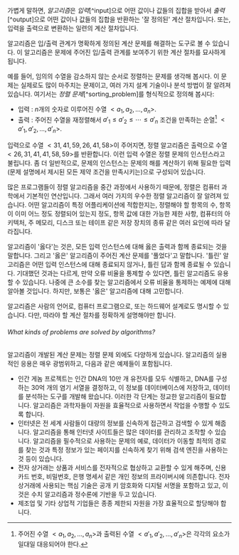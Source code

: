 가볍게 말하면, *알고리즘*은 *입력*[^input]으로 어떤 값이나 값들의 집합을 받아서 *출력*[^output]으로 어떤 값이나 값들의 집합을 반환하는 '잘 정의된' 계산 절차입니다. 또는, 입력을 출력으로 변환하는 일련의 계산 절차입니다.

알고리즘은 입/출력 관계가 명확하게 정의된 계산 문제를 해결하는 도구로 볼 수 있습니다. 이 알고리즘은 문제에 주어진 입/출력 관계를 보여주기 위한 계산 절차를 묘사하게 됩니다.

예를 들어, 임의의 수열을 감소하지 않는 순서로 정렬하는 문제를 생각해 봅시다. 이 문제는 실제로도 많이 마주치는 문제이고, 여러 가지 설계 기술이나 분석 방법이 잘 알려져 있습니다. 여기서는 *정렬 문제*[^sorting_problem]를 형식적으로 정의해 봅시다:

- 입력 : $n$개의 숫자로 이루어진 수열 $<a_1, a_2, \dots, a_n>$.
- 출력 : 주어진 수열을 재정렬해서 $a'_1\le a'_2\le\cdots\le a'_n$ 조건을 만족하는 순열[^1] $<a'_1,a'_2,\dots,a'_n>$.

입력으로 수열 $<31,41,59,26,41,58>$이 주어지면, 정렬 알고리즘은 출력으로 수열 $<26,31,41,41,58,59>$를 반환합니다. 이런 입력 수열은 정렬 문제의 인스턴스라고 불립니다. 좀 더 일반적으로, 문제의 인스턴스는 문제의 해를 계산하기 위해 필요한 입력(문제 설명에서 제시된 모든 제약 조건을 만족시키는)으로 구성되어 있습니다.

많은 프로그램들이 정렬 알고리즘을 중간 과정에서 사용하기 때문에, 정렬은 컴퓨터 과학에서 기본적인 연산입니다. 그래서 여러 가지의 우수한 정렬 알고리즘이 잘 알려져 있습니다. 어떤 알고리즘이 특정 어플리케이션에 적합한지는, 정렬해야 할 항목의 수, 항목이 이미 어느 정도 정렬되어 있는지 정도, 항목 값에 대한 가능한 제한 사항, 컴퓨터의 아키텍처, 주 메모리, 디스크 또는 테이프 같은 저장 장치의 종류 같은 여러 요인에 따라 달라집니다.

알고리즘이 '옳다'는 것은, 모든 입력 인스턴스에 대해 옳은 출력과 함께 종료되는 것을 말합니다. 그리고 '옳은' 알고리즘이 주어진 계산 문제를 '풀었다'고 말합니다. '틀린' 알고리즘은 어떤 입력 인스턴스에 대해 종료되지 않거나, 틀린 답과 함께 종료될 수 있습니다. 기대했던 것과는 다르게, 만약 오류 비율을 통제할 수 있다면, 틀린 알고리즘도 유용할 수 있습니다. 나중에 큰 소수를 찾는 알고리즘에서 오류 비율을 통제하는 예제에 대해 알아볼 것입니다. 하지만, 보통은 '옳은' 알고리즘에 대해 고민합니다.

알고리즘은 사람의 언어로, 컴퓨터 프로그램으로, 또는 하드웨어 설계로도 명시할 수 있습니다. 다만, 따라야 할 계산 절차를 정확하게 설명해야만 합니다.
###### What kinds of problems are solved by algorithms?
알고리즘이 개발된 계산 문제는 정렬 문제 외에도 다양하게 있습니다. 알고리즘의 실용적인 응용은 매우 광범위하고, 다음과 같은 예제들이 포함됩니다.
- 인간 게놈 프로젝트는 인간 DNA의 10만 개 유전자를 모두 식별하고, DNA를 구성하는 30억 개의 염기 서열을 결정하고, 이 정보를 데이터베이스에 저장하고, 데이터를 분석하는 도구를 개발해 왔습니다. 이러한 각 단계는 정교한 알고리즘이 필요합니다. 알고리즘은 과학자들이 자원을 효율적으로 사용하면서 작업을 수행할 수 있도록 합니다.
- 인터넷은 전 세계 사람들이 대량의 정보를 신속하게 접근하고 검색할 수 있게 해줍니다. 알고리즘을 통해 인터넷 사이트들은 많은 데이터를 관리하고 조작할 수 있습니다. 알고리즘을 필수적으로 사용하는 문제의 예로, 데이터가 이동할 최적의 경로를 찾는 것과 특정 정보가 있는 페이지를 신속하게 찾기 위해 검색 엔진을 사용하는 것 등이 있습니다.
- 전자 상거래는 상품과 서비스를 전자적으로 협상하고 교환할 수 있게 해주며, 신용 카드 번호, 비밀번호, 은행 명세서 같은 개인 정보의 프라이버시에 의존합니다. 전자 상거래에 사용되는 핵심 기술은 공개 키 암호화와 디지털 서명을 포함하고 있고, 이것은 수치 알고리즘과 정수론에 기반을 두고 있습니다.
- 제조업 및 기타 상업적 기업들은 종종 제한되 자원을 가장 효율적으로 할당해야 합니다. 



[^1]: 주어진 수열 $<a_1, a_2, \dots, a_n>$과 출력된 수열 $<a'_1, a'_2, \dots, a'_n>$은 각각의 요소가 일대일 대응되어야 한다.